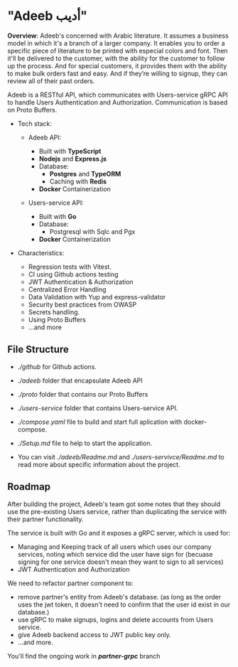 # "Adeeb أديب"

**Overview**: Adeeb's concerned with Arabic literature. It assumes a business model in which it's a branch of a larger company. It enables you to order a specific piece of literature to be printed with especial colors and font. Then it'll be delivered to the customer, with the ability for the customer to follow up the process. And for special customers, it provides them with the ability to make bulk orders fast and easy. And if they’re willing to signup, they can review all of their past orders.

Adeeb is a RESTful API, which communicates with Users-service gRPC API to handle Users Authentication and Authorization. Communication is based on Proto Buffers.

- Tech stack:

    - Adeeb API:
        - Built with **TypeScript** 
        - **Nodejs** and **Express.js** 
        - Database:
            - **Postgres** and **TypeORM**
            - Caching with **Redis**
        - **Docker** Containerization

    - Users-service API:
        - Built with **Go**
        - Database:
            - Postgresql with Sqlc and Pgx
        - **Docker** Containerization

- Characteristics:

  - Regression tests with Vitest.
  - CI using Github actions testing
  - JWT Authentication & Authorization
  - Centralized Error Handling
  - Data Validation with Yup and express-validator
  - Security best practices from OWASP
  - Secrets handling.
  - Using Proto Buffers
  - …and more

## File Structure

- _./github_ for Github actions.

- _./adeeb_ folder that encapsulate Adeeb API

- _./proto_ folder that contains our Proto Buffers

- _./users-service_ folder that contains Users-service API.

- _./compose.yaml_ file to build and start full aplication with docker-compose.

- _./Setup.md_ file to help to start the application.

- You can visit _./adeeb/Readme.md_ and _./users-servivce/Readme.md_ to read more about specific information about the project.


## Roadmap

After building the project, Adeeb's team got some notes that they should use the pre-existing Users service, rather than duplicating the service with their partner functionality.

The service is built with Go and it exposes a gRPC server, which is used for:
- Managing and Keeping track of all users which uses our company services, noting which service did the user have sign for (becuase signing for one service doesn't mean they want to sign to all services)
- JWT Authentication and Authorization

We need to refactor partner component to:
- remove partner's entity from Adeeb's database. (as long as the order uses the jwt token, it doesn't need to confirm that the user id exist in our database.)
- use gRPC to make signups, logins and delete accounts from Users service.
- give Adeeb backend access to JWT public key only.
- ...and more.

You'll find the ongoing work in ***partner-grpc*** branch